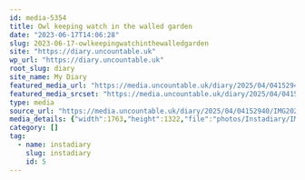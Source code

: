 ```yaml
---
id: media-5354
title: Owl keeping watch in the walled garden
date: "2023-06-17T14:06:28"
slug: 2023-06-17-owlkeepingwatchinthewalledgarden
site: "https://diary.uncountable.uk"
wp_url: "https://diary.uncountable.uk"
root_slug: diary
site_name: My Diary
featured_media_url: "https://media.uncountable.uk/diary/2025/04/04152940/IMG20230617150628.webp"
featured_media_srcset: "https://media.uncountable.uk/diary/2025/04/04152940/IMG20230617150628-300x225.webp 300w, https://media.uncountable.uk/diary/2025/04/04152940/IMG20230617150628-1024x768.webp 1024w, https://media.uncountable.uk/diary/2025/04/04152940/IMG20230617150628-150x150.webp 150w, https://media.uncountable.uk/diary/2025/04/04152940/IMG20230617150628-640x480.webp 640w, https://media.uncountable.uk/diary/2025/04/04152940/IMG20230617150628.webp 1763w"
type: media
source_url: "https://media.uncountable.uk/diary/2025/04/04152940/IMG20230617150628.webp"
media_details: {"width":1763,"height":1322,"file":"photos/Instadiary/IMG20230617150628.webp","filesize":183948,"sizes":{"medium":{"file":"IMG20230617150628-300x225.webp","width":300,"height":225,"filesize":32066,"mime_type":"image/webp","source_url":"https://media.uncountable.uk/diary/2025/04/04152940/IMG20230617150628-300x225.webp"},"large":{"file":"IMG20230617150628-1024x768.webp","width":1024,"height":768,"filesize":245468,"mime_type":"image/webp","source_url":"https://media.uncountable.uk/diary/2025/04/04152940/IMG20230617150628-1024x768.webp"},"thumbnail":{"file":"IMG20230617150628-150x150.webp","width":150,"height":150,"filesize":11552,"mime_type":"image/webp","source_url":"https://media.uncountable.uk/diary/2025/04/04152940/IMG20230617150628-150x150.webp"},"mobwidth":{"file":"IMG20230617150628-640x480.webp","width":640,"height":480,"filesize":119790,"mime_type":"image/webp","source_url":"https://media.uncountable.uk/diary/2025/04/04152940/IMG20230617150628-640x480.webp"},"full":{"file":"IMG20230617150628.webp","width":1763,"height":1322,"mime_type":"image/webp","source_url":"https://media.uncountable.uk/diary/2025/04/04152940/IMG20230617150628.webp"}},"image_meta":{"aperture":"0","credit":"","camera":"","caption":"","created_timestamp":"0","copyright":"","focal_length":"0","iso":"0","shutter_speed":"0","title":"","orientation":"0","keywords":[]}}
category: []
tag:
  - name: instadiary
    slug: instadiary
    id: 5
---
```


